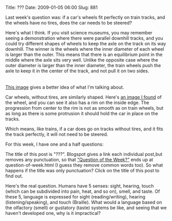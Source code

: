 Title: ???
Date: 2009-01-05 06:00
Slug: 881

Last week's question was: if a car's wheels fit perfectly on train
tracks, and the wheels have no tires, does the car needs to be steered?

Here's what I think. If you visit science museums, you may remember
seeing a demonstration where there were parallel downhill tracks, and
you could try different shapes of wheels to keep the axle on the track
on its way downhill. The winner is the wheels where the inner diameter
of each wheel is larger than the outer. This means that there is an
equilibrium point in the middle where the axle sits very well. Unlike
the opposite case where the outer diameter is larger than the inner
diameter, the train wheels push the axle to keep it in the center of the
track, and not pull it on two sides.  
[  
](http://draft.blogger.com/goog_1231000951944)  
[This image](http://www.physclips.unsw.edu.au/jw/graphics/wheel6.gif)
gives a better idea of what I'm talking about.

Car wheels, without tires, are similarly shaped. Here's [an image I
found](http://www.talontire.com/images/crosssection.gif) of the wheel,
and you can see it also has a rim on the inside edge. The progression
from center to the rim is not as smooth as on train wheels, but as long
as there is some protrusion it should hold the car in place on the
tracks.

Which means, like trains, if a car does go on tracks without tires, and
it fits the track perfectly, it will not need to be steered.

For this week, I have one and a half questions:

The title of this post is "???". Blogspot gives a link each individual
post,but removes any punctuation, so that ["Question of the
Week?"](http://justinnhli.com/posts/2008/12/question-of-week.html)
ends up at question-of-week.html (I guess they remove common words too).
So what happens if the title was only punctuation? Click on the title of
this post to find out.

Here's the real question. Humans have 5 senses: sight, hearing, touch
(which can be subdivided into pain, heat, and so on), smell, and taste.
Of these 5, language is expressed for sight (reading/writing), hearing
(listening/speaking), and touch (Braille). What would a language based
on the olfactory (smell) or gustatory (taste) systems be like, and
seeing that we haven't developed one, why is it impractical?


